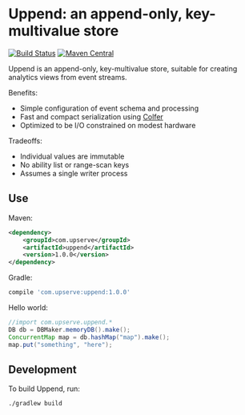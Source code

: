 Uppend: an append-only, key-multivalue store 
============================================
[![Build Status](https://travis-ci.com/upserve/uppend.svg?token=***REMOVED***&branch=add_travis_yml)](https://travis-ci.com/upserve/uppend)
[![Maven Central](https://maven-badges.herokuapp.com/maven-central/com.upserve/uppend/badge.svg)](https://search.maven.org/#search%7Cga%7C1%7Cg%3A%22com.upserve%22%20AND%20a%3Auppend)

Uppend is an append-only, key-multivalue store, suitable for creating analytics
views from event streams.

Benefits:

* Simple configuration of event schema and processing
* Fast and compact serialization using [Colfer](https://github.com/pascaldekloe/colfer)
* Optimized to be I/O constrained on modest hardware
 
Tradeoffs:

* Individual values are immutable
* No ability list or range-scan keys
* Assumes a single writer process


Use
---

Maven:

```xml
<dependency>
    <groupId>com.upserve</groupId>
    <artifactId>uppend</artifactId>
    <version>1.0.0</version>
</dependency>
```

Gradle:
```gradle
compile 'com.upserve:uppend:1.0.0'
```

Hello world:

```java
//import com.upserve.uppend.*
DB db = DBMaker.memoryDB().make();
ConcurrentMap map = db.hashMap("map").make();
map.put("something", "here");
```

Development
-----------

To build Uppend, run:
 
```sh
./gradlew build
```

